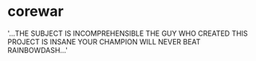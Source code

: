 # corewar
'...THE SUBJECT IS INCOMPREHENSIBLE THE GUY WHO CREATED THIS PROJECT IS INSANE YOUR CHAMPION WILL NEVER BEAT RAINBOWDASH...'
